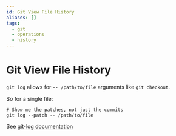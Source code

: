 ```yaml
---
id: Git View File History
aliases: []
tags:
  - git
  - operations
  - history
---
```


# Git View File History

`git log` allows for `-- /path/to/file` arguments like `git checkout`.

So for a single file:
```shell
# Show me the patches, not just the commits
git log --patch -- /path/to/file
```

See [git-log documentation](https://git-scm.com/docs/git-log) 